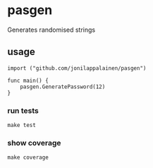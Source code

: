 # pasgen
Generates randomised strings

## usage
```
import ("github.com/jonilappalainen/pasgen")

func main() {
    pasgen.GeneratePassword(12)
}
```

### run tests
`make test`

### show coverage
`make coverage`


